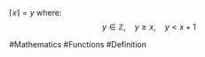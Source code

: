 $\lceil x \rceil=y$ where:
$$
y \in \mathbb{Z},\,\,\,\,\,\,\,y\geq x,\,\,\,\,\,\,\,y<x+1
$$

#Mathematics #Functions #Definition